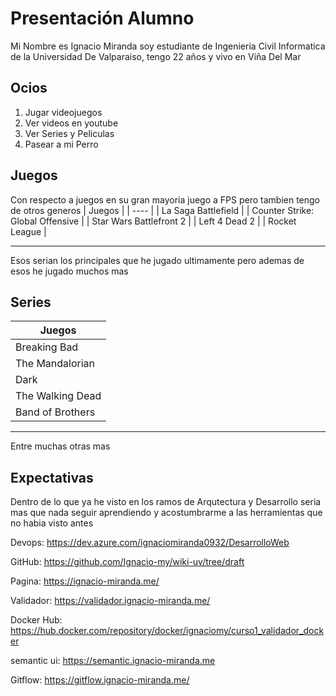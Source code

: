 

# Presentación Alumno

Mi Nombre es Ignacio Miranda soy estudiante de Ingenieria Civil Informatica de la Universidad De Valparaiso, tengo 22 años y vivo en Viña Del Mar

## Ocios
1. Jugar videojuegos
2. Ver videos en youtube
3. Ver Series y Peliculas
4. Pasear a mi Perro

## Juegos

Con respecto a juegos en su gran mayoria juego a FPS pero tambien tengo de otros generos
| Juegos |
| ---- |
| La Saga Battlefield | 
| Counter Strike: Global Offensive  |
| Star Wars Battlefront 2 |
| Left 4 Dead 2 |
| Rocket League |
_____

Esos serian los principales que he jugado ultimamente pero ademas de esos he jugado muchos mas


## Series

| Juegos |
| ---- |
| Breaking Bad | 
| The Mandalorian  |
| Dark |
| The Walking Dead |
| Band of Brothers |
_____

Entre muchas otras mas

## Expectativas

Dentro de lo que ya he visto en los ramos de Arqutectura y Desarrollo seria mas que nada seguir aprendiendo y acostumbrarme a las herramientas que no habia visto antes 

Devops: https://dev.azure.com/ignaciomiranda0932/DesarrolloWeb

GitHub: https://github.com/Ignacio-my/wiki-uv/tree/draft

Pagina: https://ignacio-miranda.me/

Validador: https://validador.ignacio-miranda.me/ 

Docker Hub: https://hub.docker.com/repository/docker/ignaciomy/curso1_validador_docker

semantic ui: https://semantic.ignacio-miranda.me

Gitflow: https://gitflow.ignacio-miranda.me/


